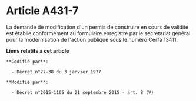 # Article A431-7

La demande de modification d'un permis de construire en cours de validité est établie conformément au formulaire enregistré
par le secrétariat général pour la modernisation de l'action publique sous le numéro Cerfa 13411.

**Liens relatifs à cet article**

	**Codifié par**:

	  - Décret n°77-38 du 3 janvier 1977

	**Modifié par**:

	  - Décret n°2015-1165 du 21 septembre 2015 - art. 8 (V)
